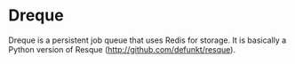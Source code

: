 
Dreque
======

Dreque is a persistent job queue that uses Redis for storage.
It is basically a Python version of Resque (http://github.com/defunkt/resque).
